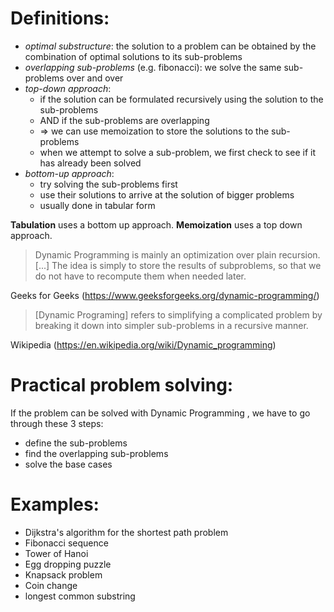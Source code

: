 # Definitions:

- *optimal substructure*: the solution to a problem can be obtained by the combination of optimal solutions to its sub-problems
- *overlapping sub-problems* (e.g. fibonacci): we solve the same sub-problems over and over
- *top-down approach*:
    - if the solution can be formulated recursively using the solution to the sub-problems
    - AND if the sub-problems are overlapping
    - => we can use memoization to store the solutions to the sub-problems
    - when we attempt to solve a sub-problem, we first check to see if it has already been solved
- *bottom-up approach*:
    - try solving the sub-problems first
    - use their solutions to arrive at the solution of bigger problems
    - usually done in tabular form

**Tabulation** uses a bottom up approach.
**Memoization** uses a top down approach.

> Dynamic Programming is mainly an optimization over plain recursion. [...] The idea is simply to store the results of subproblems, so that we do not have to recompute them when needed later.

Geeks for Geeks (https://www.geeksforgeeks.org/dynamic-programming/)

> [Dynamic Programing] refers to simplifying a complicated problem by breaking it down into simpler sub-problems in a recursive manner.

Wikipedia (https://en.wikipedia.org/wiki/Dynamic_programming)

# Practical problem solving:

If the problem can be solved with Dynamic Programming , we have to go through these 3 steps:

- define the sub-problems
- find the overlapping sub-problems
- solve the base cases

# Examples:

- Dijkstra's algorithm for the shortest path problem
- Fibonacci sequence
- Tower of Hanoi
- Egg dropping puzzle
- Knapsack problem
- Coin change
- longest common substring
